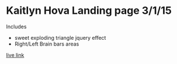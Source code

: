 # Kaitlyn Hova Landing page 3/1/15
Includes
- sweet exploding triangle jquery effect
- Right/Left Brain bars areas

[live link](http://kaitlynhova.github.io/kaitlynhova_landingpage/)

